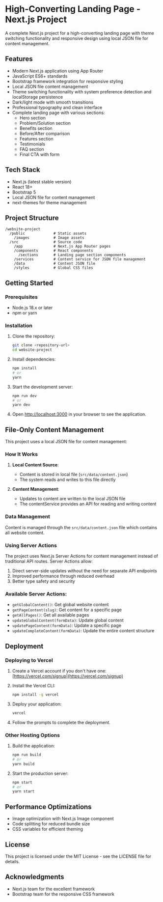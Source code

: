 # High-Converting Landing Page - Next.js Project

A complete Next.js project for a high-converting landing page with theme switching functionality and responsive design using local JSON file for content management.

## Features

- Modern Next.js application using App Router
- JavaScript ES6+ standards
- Bootstrap framework integration for responsive styling
- Local JSON file content management
- Theme switching functionality with system preference detection and localStorage persistence
- Dark/light mode with smooth transitions
- Professional typography and clean interface
- Complete landing page with various sections:
  - Hero section
  - Problem/Solution section
  - Benefits section
  - Before/After comparison
  - Features section
  - Testimonials
  - FAQ section
  - Final CTA with form

## Tech Stack

- Next.js (latest stable version)
- React 18+
- Bootstrap 5
- Local JSON file for content management
- next-themes for theme management

## Project Structure

```
/website-project
  /public             # Static assets
    /images           # Image assets
  /src                # Source code
    /app              # Next.js App Router pages
    /components       # React components
      /sections       # Landing page section components
    /services         # Content service for JSON file management
    /data             # Content JSON file
    /styles           # Global CSS files
```

## Getting Started

### Prerequisites

- Node.js 18.x or later
- npm or yarn

### Installation

1. Clone the repository:
   ```bash
   git clone <repository-url>
   cd website-project
   ```

2. Install dependencies:
   ```bash
   npm install
   # or
   yarn
   ```

3. Start the development server:
   ```bash
   npm run dev
   # or
   yarn dev
   ```

4. Open [http://localhost:3000](http://localhost:3000) in your browser to see the application.

## File-Only Content Management

This project uses a local JSON file for content management:

### How It Works

1. **Local Content Source**:
   - Content is stored in local file (`src/data/content.json`)
   - The system reads and writes to this file directly
   
2. **Content Management**:
   - Updates to content are written to the local JSON file
   - The contentService provides an API for reading and writing content

### Data Management

Content is managed through the `src/data/content.json` file which contains all website content.

### Using Server Actions

The project uses Next.js Server Actions for content management instead of traditional API routes. Server Actions allow:

1. Direct server-side updates without the need for separate API endpoints
2. Improved performance through reduced overhead
3. Better type safety and security

### Available Server Actions:

- `getGlobalContent()`: Get global website content
- `getPageContent(slug)`: Get content for a specific page
- `getAllPages()`: Get all available pages
- `updateGlobalContent(formData)`: Update global content
- `updatePageContent(formData)`: Update a specific page
- `updateCompleteContent(formData)`: Update the entire content structure

## Deployment

### Deploying to Vercel

1. Create a Vercel account if you don't have one: [https://vercel.com/signup](https://vercel.com/signup)
2. Install the Vercel CLI:
   ```bash
   npm install -g vercel
   ```
3. Deploy your application:
   ```bash
   vercel
   ```
   
4. Follow the prompts to complete the deployment.

### Other Hosting Options

1. Build the application:
   ```bash
   npm run build
   # or
   yarn build
   ```
2. Start the production server:
   ```bash
   npm start
   # or
   yarn start
   ```

## Performance Optimizations

- Image optimization with Next.js Image component
- Code splitting for reduced bundle size
- CSS variables for efficient theming

## License

This project is licensed under the MIT License - see the LICENSE file for details.

## Acknowledgments

- Next.js team for the excellent framework
- Bootstrap team for the responsive CSS framework
